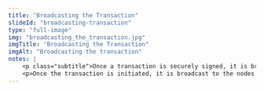 ```yaml
--- 
title: "Broadcasting the Transaction"
slideId: "broadcasting-transaction"
type: "full-image"
img: "broadcasting_the_transaction.jpg"
imgTitle: "Broadcasting the Transaction"
imgAlt: "Broadcasting the transaction"
notes: | 
    <p class="subtitle">Once a transaction is securely signed, it is broadcast to other nodes on the network.</p>
    <p>Once the transaction is initiated, it is broadcast to the nodes on the network. At this point the miners race to put transactions into a block, but blocks have data size limits and can only hold so much transaction data. A large amount of transactions congesting the network might mean that your transaction doesn&apos;t get included in this first block that is created but will eventually be included in a subsequent block. So what happens in this waiting period between broadcasting and mining?</p>
---
```

